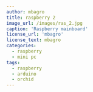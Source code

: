 ```yaml
---
author: mbagro
title: raspberry 2
image_url: /images/ras_2.jpg
caption: 'Raspberry mainboard'
license_url: 'mbagro'
license_text: mbagro
categories:
  - raspberry
  - mini pc
tags:
  - raspberry
  - arduino
  - orchid
---
```

